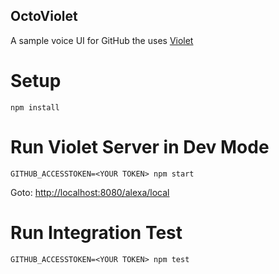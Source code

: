 ## OctoViolet

A sample voice UI for GitHub the uses [Violet](https://github.com/salesforce/violet-conversations)

# Setup

`npm install`

# Run Violet Server in Dev Mode

`GITHUB_ACCESSTOKEN=<YOUR TOKEN> npm start`

Goto: [http://localhost:8080/alexa/local](http://localhost:8080/alexa/local)

# Run Integration Test

`GITHUB_ACCESSTOKEN=<YOUR TOKEN> npm test`
